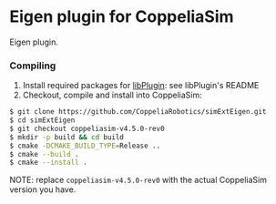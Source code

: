 # Eigen plugin for CoppeliaSim

Eigen plugin.

### Compiling

1. Install required packages for [libPlugin](https://github.com/CoppeliaRobotics/libPlugin): see libPlugin's README
2. Checkout, compile and install into CoppeliaSim:
```sh
$ git clone https://github.com/CoppeliaRobotics/simExtEigen.git
$ cd simExtEigen
$ git checkout coppeliasim-v4.5.0-rev0
$ mkdir -p build && cd build
$ cmake -DCMAKE_BUILD_TYPE=Release ..
$ cmake --build .
$ cmake --install .
```

NOTE: replace `coppeliasim-v4.5.0-rev0` with the actual CoppeliaSim version you have.
